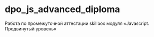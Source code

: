 # dpo_js_advanced_diploma

Работа по промежуточной аттестации skillbox модуля «Javascript. Продвинутый уровень»
